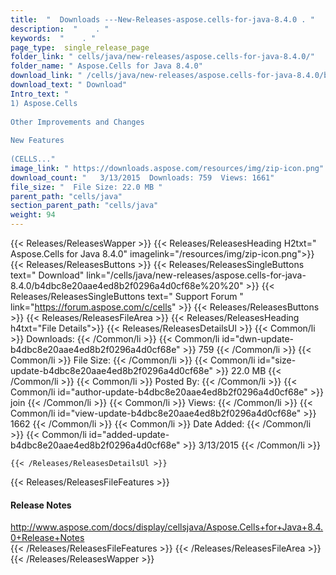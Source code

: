 ```yaml
---
title:  "  Downloads ---New-Releases-aspose.cells-for-java-8.4.0 . " 
description:  "    . " 
keywords:  "    . " 
page_type:  single_release_page
folder_link: " cells/java/new-releases/aspose.cells-for-java-8.4.0/"
folder_name: " Aspose.Cells for Java 8.4.0"
download_link: " /cells/java/new-releases/aspose.cells-for-java-8.4.0/b4dbc8e20aae4ed8b2f0296a4d0cf68e"
download_text: " Download"
Intro_text: " 
1) Aspose.Cells
 
Other Improvements and Changes
 
New Features
 
(CELLS..."
image_link: " https://downloads.aspose.com/resources/img/zip-icon.png"
download_count: "   3/13/2015  Downloads: 759  Views: 1661"
file_size: "  File Size: 22.0 MB "
parent_path: "cells/java"
section_parent_path: "cells/java"
weight: 94 
---
```


{{< Releases/ReleasesWapper >}}
  {{< Releases/ReleasesHeading H2txt=" Aspose.Cells for Java 8.4.0" imagelink="/resources/img/zip-icon.png">}}
  {{< Releases/ReleasesButtons >}}
    {{< Releases/ReleasesSingleButtons text=" Download" link="/cells/java/new-releases/aspose.cells-for-java-8.4.0/b4dbc8e20aae4ed8b2f0296a4d0cf68e%20%20" >}}
    {{< Releases/ReleasesSingleButtons text=" Support Forum " link="https://forum.aspose.com/c/cells" >}}
  {{< Releases/ReleasesButtons >}}
  {{< Releases/ReleasesFileArea >}}
    {{< Releases/ReleasesHeading h4txt="File Details">}}
    {{< Releases/ReleasesDetailsUl >}}
            {{< Common/li  >}} Downloads: {{< /Common/li >}} 
      {{< Common/li id="dwn-update-b4dbc8e20aae4ed8b2f0296a4d0cf68e" >}} 759 {{< /Common/li >}} 
      {{< Common/li  >}} File Size: {{< /Common/li >}} 
      {{< Common/li id="size-update-b4dbc8e20aae4ed8b2f0296a4d0cf68e" >}} 22.0 MB {{< /Common/li >}} 
      {{< Common/li  >}} Posted By: {{< /Common/li >}} 
      {{< Common/li id="author-update-b4dbc8e20aae4ed8b2f0296a4d0cf68e" >}} join {{< /Common/li >}} 
      {{< Common/li  >}} Views: {{< /Common/li >}} 
      {{< Common/li id="view-update-b4dbc8e20aae4ed8b2f0296a4d0cf68e" >}} 1662 {{< /Common/li >}} 
      {{< Common/li  >}} Date Added: {{< /Common/li >}} 
      {{< Common/li id="added-update-b4dbc8e20aae4ed8b2f0296a4d0cf68e" >}} 3/13/2015 {{< /Common/li >}} 

    {{< /Releases/ReleasesDetailsUl >}}

  {{< Releases/ReleasesFileFeatures >}}
      <h4>Release Notes</h4><div><a href="http://www.aspose.com/docs/display/cellsjava/Aspose.Cells+for+Java+8.4.0+Release+Notes">http://www.aspose.com/docs/display/cellsjava/Aspose.Cells+for+Java+8.4.0+Release+Notes</a></div>
  {{< /Releases/ReleasesFileFeatures >}}
 {{< /Releases/ReleasesFileArea >}}
{{< /Releases/ReleasesWapper >}}


